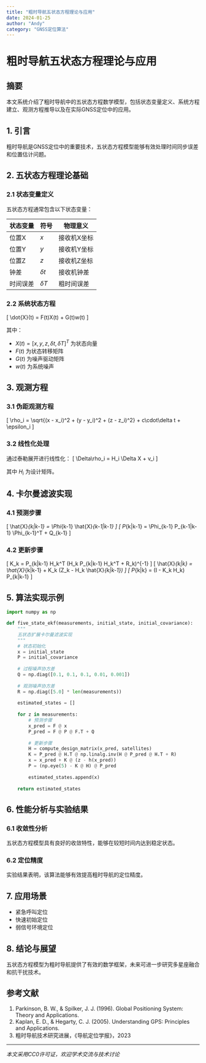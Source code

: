 ```yaml
---
title: "粗时导航五状态方程理论与应用"
date: 2024-01-25
author: "Andy"
category: "GNSS定位算法"
---
```


# 粗时导航五状态方程理论与应用

## 摘要
本文系统介绍了粗时导航中的五状态方程数学模型，包括状态变量定义、系统方程建立、观测方程推导以及在实际GNSS定位中的应用。

## 1. 引言

粗时导航是GNSS定位中的重要技术，五状态方程模型能够有效处理时间同步误差和位置估计问题。

## 2. 五状态方程理论基础

### 2.1 状态变量定义
五状态方程通常包含以下状态变量：

| 状态变量 | 符号 | 物理意义 |
|---------|------|----------|
| 位置X | $x$ | 接收机X坐标 |
| 位置Y | $y$ | 接收机Y坐标 |
| 位置Z | $z$ | 接收机Z坐标 |
| 钟差 | $\delta t$ | 接收机钟差 |
| 时间误差 | $\delta T$ | 粗时间误差 |

### 2.2 系统状态方程
\[
\dot{X}(t) = F(t)X(t) + G(t)w(t)
\]

其中：
- $X(t) = [x, y, z, \delta t, \delta T]^T$ 为状态向量
- $F(t)$ 为状态转移矩阵
- $G(t)$ 为噪声驱动矩阵
- $w(t)$ 为系统噪声

## 3. 观测方程

### 3.1 伪距观测方程
\[
\rho_i = \sqrt{(x - x_i)^2 + (y - y_i)^2 + (z - z_i)^2} + c\cdot\delta t + \epsilon_i
\]

### 3.2 线性化处理
通过泰勒展开进行线性化：
\[
\Delta\rho_i = H_i \Delta X + v_i
\]

其中 $H_i$ 为设计矩阵。

## 4. 卡尔曼滤波实现

### 4.1 预测步骤
\[
\hat{X}_{k|k-1} = \Phi_{k-1} \hat{X}_{k-1|k-1}
\]
\[
P_{k|k-1} = \Phi_{k-1} P_{k-1|k-1} \Phi_{k-1}^T + Q_{k-1}
\]

### 4.2 更新步骤
\[
K_k = P_{k|k-1} H_k^T (H_k P_{k|k-1} H_k^T + R_k)^{-1}
\]
\[
\hat{X}_{k|k} = \hat{X}_{k|k-1} + K_k (Z_k - H_k \hat{X}_{k|k-1})
\]
\[
P_{k|k} = (I - K_k H_k) P_{k|k-1}
\]

## 5. 算法实现示例

```python
import numpy as np

def five_state_ekf(measurements, initial_state, initial_covariance):
    """
    五状态扩展卡尔曼滤波实现
    """
    # 状态初始化
    x = initial_state
    P = initial_covariance
    
    # 过程噪声协方差
    Q = np.diag([0.1, 0.1, 0.1, 0.01, 0.001])
    
    # 观测噪声协方差
    R = np.diag([5.0] * len(measurements))
    
    estimated_states = []
    
    for z in measurements:
        # 预测步骤
        x_pred = F @ x
        P_pred = F @ P @ F.T + Q
        
        # 更新步骤
        H = compute_design_matrix(x_pred, satellites)
        K = P_pred @ H.T @ np.linalg.inv(H @ P_pred @ H.T + R)
        x = x_pred + K @ (z - h(x_pred))
        P = (np.eye(5) - K @ H) @ P_pred
        
        estimated_states.append(x)
    
    return estimated_states
```

## 6. 性能分析与实验结果

### 6.1 收敛性分析
五状态方程模型具有良好的收敛特性，能够在较短时间内达到稳定状态。

### 6.2 定位精度
实验结果表明，该算法能够有效提高粗时导航的定位精度。

## 7. 应用场景

- 紧急呼叫定位
- 快速初始定位
- 弱信号环境定位

## 8. 结论与展望

五状态方程模型为粗时导航提供了有效的数学框架，未来可进一步研究多星座融合和抗干扰技术。

## 参考文献

1. Parkinson, B. W., & Spilker, J. J. (1996). Global Positioning System: Theory and Applications.
2. Kaplan, E. D., & Hegarty, C. J. (2005). Understanding GPS: Principles and Applications.
3. 粗时导航技术研究进展，《导航定位学报》，2023

---
*本文采用CC0许可证，欢迎学术交流与技术讨论*
